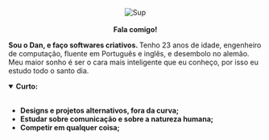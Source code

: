 <p align="center">
  <a href="https://daniellucas.dev" style="text-decoration: none; color: inherit;">
    <img src="https://static.wikia.nocookie.net/fallout/images/c/ca/Fo4_Intelligence.png/revision/latest/scale-to-width/360?cb=20151205213756" alt="Sup" /><br/><br/>
    <b> Fala comigo! </b>
  </a>
</p>

<b> Sou o Dan, e faço softwares criativos. </b>
Tenho 23 anos de idade, engenheiro de computação, fluente em Português e inglês, e desembolo no alemão.
Meu maior sonho é ser o cara mais inteligente que eu conheço, por isso eu estudo todo o santo dia.

<details open="false">
  <summary> <b> Curto: </summary>
  <br>
  <ul>
    <li> Designs e projetos alternativos, fora da curva;</li>
    <li> Estudar sobre comunicação e sobre a natureza humana;</li>
    <li> Competir em qualquer coisa;</li>
  </ul>
</details>
